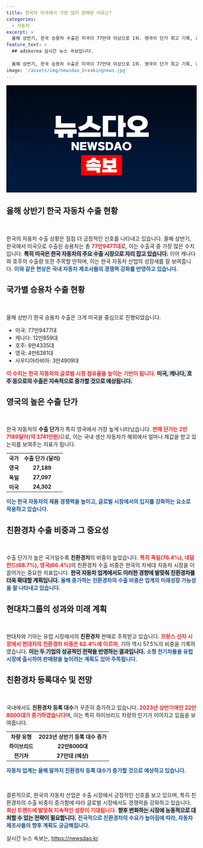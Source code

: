```yaml
---
title: 한국차 미국에서 가장 많이 판매된 이유는?
categories:
  - 자동차
excerpt: >
  올해 상반기, 한국 승용차 수출은 미국이 77만대 이상으로 1위. 영국이 단가 최고 기록, 친환경차의 비중도 크게 증가. 현대차·기아, 프랑스에서 친환경차 돌풍!
feature_text: >
  ## adskorea 실시간 뉴스 속보입니다.

  올해 상반기, 한국 승용차 수출은 미국이 77만대 이상으로 1위. 영국이 단가 최고 기록, 친환경차의 비중도 크게 증가. 현대차·기아, 프랑스에서 친환경차 돌풍!
image: '/assets/img/newsdao_breakingnews.jpg'
---
```


<p><img src="/assets/img/newsdao_breakingnews.jpg" alt="adskorea 속보" /></p>

<h2 data-ke-size="size26">올해 상반기 한국 자동차 수출 현황</h2>

<p data-ke-size="size16">&nbsp;</p>

<p>한국의 자동차 수출 상황은 점점 더 긍정적인 신호를 나타내고 있습니다. 올해 상반기, 한국에서 미국으로 수출된 승용차는 총 <b><span style="color: #ee2323;">77만9477대</span></b>로, 이는 수출국 중 가장 많은 수치입니다. <b><span style="background-color: #21538527;">특히 미국은 한국 자동차의 주요 수출 시장으로 자리 잡고 있습니다.</span></b> 이어 캐나다와 호주의 수출량 또한 주목할 만하며, 이는 한국 자동차 산업의 성장세를 잘 보여줍니다. <b><span style="color: #1a5490;">이와 같은 현상은 국내 자동차 제조사들의 경쟁력 강화를 반영하고 있습니다.</span></b></p>

<h2 data-ke-size="size26">국가별 승용차 수출 현황</h2>

<p data-ke-size="size16">&nbsp;</p>

<p>올해 상반기 한국 승용차 수출은 크게 미국을 중심으로 진행되었습니다. <ul>
  <li>미국: 77만9477대</li>
  <li>캐나다: 12만859대</li>
  <li>호주: 8만4335대</li>
  <li>영국: 4만6381대</li>
  <li>사우디아라비아: 3만4909대</li>
</ul>
<b><span style="color: #ee2323;">이 수치는 한국 자동차의 글로벌 시장 점유율을 높이는 기반이 됩니다.</span></b> <b><span style="background-color: #21538527;">미국, 캐나다, 호주 등으로의 수출은 지속적으로 증가할 것으로 예상됩니다.</span></b></p>

<h2 data-ke-size="size26">영국의 높은 수출 단가</h2>

<p data-ke-size="size16">&nbsp;</p>

<p>한국 자동차의 <b>수출 단가</b>가 특히 영국에서 가장 높게 나타났습니다. <b><span style="color: #ee2323;">판매 단가는 2만7189달러(약 3741만원)</span></b>으로, 이는 국내 생산 자동차가 해외에서 얼마나 제값을 받고 있는지를 보여주는 지표가 됩니다. <table style="border-collapse: collapse; width: 100%;">
  <tr>
    <td style="text-align: center; height: 17px;"><b>국가</b></td>
    <td style="text-align: center; height: 17px;"><b>수출 단가 (달러)</b></td>
  </tr>
  <tr>
    <td style="text-align: center; height: 17px;"><b>영국</b></td>
    <td style="text-align: center; height: 17px;"><b>27,189</b></td>
  </tr>
  <tr>
    <td style="text-align: center; height: 17px;"><b>독일</b></td>
    <td style="text-align: center; height: 17px;"><b>27,097</b></td>
  </tr>
  <tr>
    <td style="text-align: center; height: 17px;"><b>미국</b></td>
    <td style="text-align: center; height: 17px;"><b>24,302</b></td>
  </tr>
</table>
<b><span style="color: #1a5490;">이는 한국 자동차의 제품 경쟁력을 높이고, 글로벌 시장에서의 입지를 강화하는 요소로 작용하고 있습니다.</span></b></p>

<h2 data-ke-size="size26">친환경차 수출 비중과 그 중요성</h2>

<p data-ke-size="size16">&nbsp;</p>

<p>수출 단가가 높은 국가일수록 <b>친환경차</b>의 비중이 높았습니다. <b><span style="color: #ee2323;">특히 독일(76.4%), 네덜란드(68.7%), 영국(66.4%)</span></b>의 친환경차 수출 비중은 한국의 차세대 자동차 시장을 이끌어가는 중요한 지표입니다. <b><span style="background-color: #21538527;">한국 자동차 업계에서도 이러한 경향에 발맞춰 친환경차를 더욱 확대할 계획입니다.</span></b> <b><span style="color: #1a5490;">올해 증가하는 친환경차의 수출 비중은 업계의 미래성장 가능성을 잘 나타내고 있습니다.</span></b></p>

<h2 data-ke-size="size26">현대차그룹의 성과와 미래 계획</h2>

<p data-ke-size="size16">&nbsp;</p>

<p>현대차와 기아는 유럽 시장에서의 <b>친환경차</b> 판매로 주목받고 있습니다. <b><span style="color: #ee2323;">프랑스 신차 시장에서 현대차의 친환경차 비중은 62.4%에 이르며</span></b>, 기아 역시 57.5%의 비중을 기록하였습니다. <b><span style="background-color: #21538527;">이는 두 기업의 성공적인 전략을 반영하는 결과입니다.</span></b> <b><span style="color: #1a5490;">소형 전기차들을 유럽 시장에 출시하여 판매량을 높이려는 계획도 있어 주목됩니다.</span></b></p>

<h2 data-ke-size="size26">친환경차 등록대수 및 전망</h2>

<p data-ke-size="size16">&nbsp;</p>

<p>국내에서도 <b>친환경차 등록 대수</b>가 꾸준히 증가하고 있습니다. <b><span style="color: #ee2323;">2023년 상반기에만 22만8000대가 증가하였습니다</span></b>며, 이는 특히 하이브리드 차량의 인기가 이어지고 있음을 보여줍니다. <table style="border-collapse: collapse; width: 100%;">
  <tr>
    <td style="text-align: center; height: 17px;"><b>차량 유형</b></td>
    <td style="text-align: center; height: 17px;"><b>2023년 상반기 등록 대수 증가</b></td>
  </tr>
  <tr>
    <td style="text-align: center; height: 17px;"><b>하이브리드</b></td>
    <td style="text-align: center; height: 17px;"><b>22만8000대</b></td>
  </tr>
  <tr>
    <td style="text-align: center; height: 17px;"><b>전기차</b></td>
    <td style="text-align: center; height: 17px;"><b>27만대 (예상)</b></td>
  </tr>
</table>
<b><span style="color: #1a5490;">자동차 업계는 올해 말까지 친환경차 등록 대수가 증가할 것으로 예상하고 있습니다.</span></b></p>

<p data-ke-size="size16">&nbsp;</p>

<p>결론적으로, 한국의 자동차 산업은 수출 시장에서 긍정적인 신호를 보고 있으며, 특히 친환경차의 수출 비중이 증가함에 따라 글로벌 시장에서도 경쟁력을 강화하고 있습니다. <b><span style="color: #ee2323;">최신 트렌드에 발맞춰 지속적인 성장이 기대됩니다.</span></b> <b><span style="background-color: #21538527;">향후 변화하는 시장에 능동적으로 대처할 수 있는 전략이 필요합니다.</span></b> <b><span style="color: #1a5490;">전국적으로 친환경차의 수요가 높아짐에 따라, 자동차 제조사들의 향후 계획도 궁금해집니다.</span></b></p>
실시간 뉴스 속보는, <a href="https://newsdao.kr" rel="dofollow">https://newsdao.kr</a>


